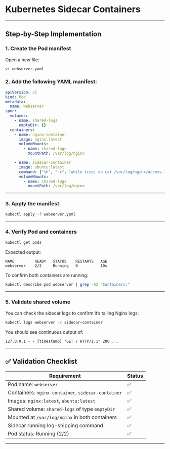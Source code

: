 # Kubernetes Sidecar Containers

---

## **Step-by-Step Implementation**

### 1. **Create the Pod manifest**

Open a new file:

```bash
vi webserver.yaml
```

### 2. **Add the following YAML manifest:**

```yaml
apiVersion: v1
kind: Pod
metadata:
  name: webserver
spec:
  volumes:
    - name: shared-logs
      emptyDir: {}
  containers:
    - name: nginx-container
      image: nginx:latest
      volumeMounts:
        - name: shared-logs
          mountPath: /var/log/nginx

    - name: sidecar-container
      image: ubuntu:latest
      command: ["sh", "-c", "while true; do cat /var/log/nginx/access.log /var/log/nginx/error.log; sleep 30; done"]
      volumeMounts:
        - name: shared-logs
          mountPath: /var/log/nginx
```

---

### 3. **Apply the manifest**

```bash
kubectl apply -f webserver.yaml
```

---

### 4. **Verify Pod and containers**

```bash
kubectl get pods
```

Expected output:

```
NAME         READY   STATUS    RESTARTS   AGE
webserver    2/2     Running   0          10s
```

To confirm both containers are running:

```bash
kubectl describe pod webserver | grep -A2 "Containers:"
```

---

### 5. **Validate shared volume**

You can check the sidecar logs to confirm it’s tailing Nginx logs:

```bash
kubectl logs webserver -c sidecar-container
```

You should see continuous output of:

```
127.0.0.1 - - [timestamp] "GET / HTTP/1.1" 200 ...
```

---

## ✅ **Validation Checklist**

| Requirement                                        | Status |
| -------------------------------------------------- | ------ |
| Pod name: `webserver`                              | ✅      |
| Containers: `nginx-container`, `sidecar-container` | ✅      |
| Images: `nginx:latest`, `ubuntu:latest`            | ✅      |
| Shared volume: `shared-logs` of type `emptyDir`    | ✅      |
| Mounted at `/var/log/nginx` in both containers     | ✅      |
| Sidecar running log-shipping command               | ✅      |
| Pod status: Running (2/2)                          | ✅      |

---
